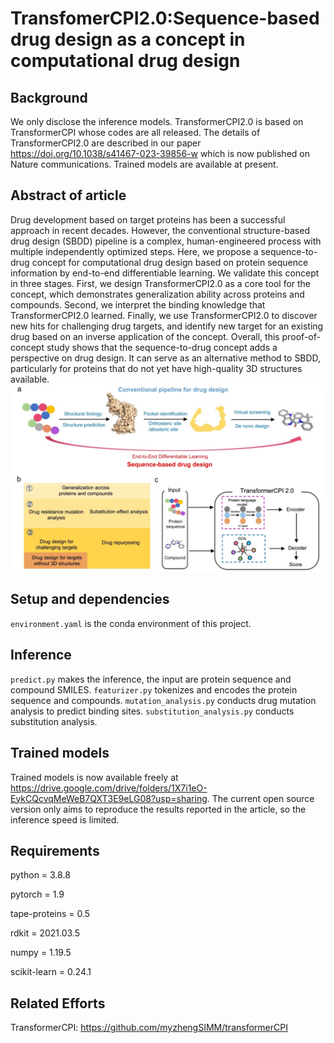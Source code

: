 # TransfomerCPI2.0:Sequence-based drug design as a concept in computational drug design
## Background
  We only disclose the inference models. TransformerCPI2.0 is based on TransformerCPI whose codes are all released. The details of TransformerCPI2.0 are described in our paper https://doi.org/10.1038/s41467-023-39856-w which is now published on Nature communications. Trained models are available at present.
## Abstract of article
  Drug development based on target proteins has been a successful approach in recent decades. However, the conventional structure-based drug design (SBDD) pipeline is a complex, human-engineered process with multiple independently optimized steps. Here, we propose a sequence-to-drug concept for computational drug design based on protein sequence information by end-to-end differentiable learning. We validate this concept in three stages. First, we design TransformerCPI2.0 as a core tool for the concept, which demonstrates generalization ability across proteins and compounds. Second, we interpret the binding knowledge that TransformerCPI2.0 learned. Finally, we use TransformerCPI2.0 to discover new hits for challenging drug targets, and identify new target for an existing drug based on an inverse application of the concept. Overall, this proof-of-concept study shows that the sequence-to-drug concept adds a perspective on drug design. It can serve as an alternative method to SBDD, particularly for proteins that do not yet have high-quality 3D structures available.
  ![image](https://github.com/995884191/png/blob/main/%E5%B1%8F%E5%B9%95%E6%88%AA%E5%9B%BE%202023-12-04%20191421.jpg?raw=true.png)
  
## Setup and dependencies 
`environment.yaml` is the conda environment of this project.

## Inference
`predict.py` makes the inference, the input are protein sequence and compound SMILES. `featurizer.py` tokenizes and encodes the protein sequence and compounds. `mutation_analysis.py` conducts drug mutation analysis to predict binding sites. `substitution_analysis.py` conducts substitution analysis.

## Trained models
Trained models is now available freely at https://drive.google.com/drive/folders/1X7i1eO-EykCQcvqMeWeB7QXT3E9eLG08?usp=sharing. The current open source version only aims to reproduce the results reported in the article, so the inference speed is limited.

## Requirements
python = 3.8.8 

pytorch = 1.9 

tape-proteins = 0.5 

rdkit = 2021.03.5 

numpy = 1.19.5 

scikit-learn = 0.24.1 

## Related Efforts
TransformerCPI: https://github.com/myzhengSIMM/transformerCPI
